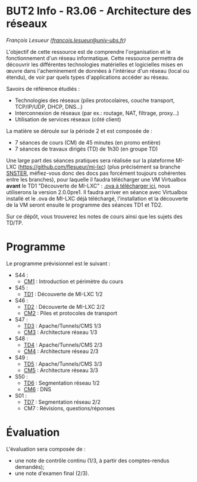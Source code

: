 BUT2 Info - R3.06 - Architecture des réseaux
============================================

_François Lesueur ([francois.lesueur@univ-ubs.fr](mailto:francois.lesueur@univ-ubs.fr))_

L'objectif de cette ressource est de comprendre l'organisation et le fonctionnement d'un réseau informatique. Cette ressource permettra de découvrir les différentes technologies matérielles et logicielles mises en œuvre dans l'acheminement de données à l'intérieur d'un réseau (local ou étendu), de voir par quels types d'applications accéder au réseau.

Savoirs de référence étudiés :
* Technologies des réseaux (piles protocolaires, couche transport, TCP/IP/UDP, DHCP, DNS…)
* Interconnexion de réseaux (par ex.: routage, NAT, filtrage, proxy...)
* Utilisation de services réseaux (côté client)

La matière se déroule sur la période 2 et est composée de :
* 7 séances de cours (CM) de 45 minutes (en promo entière)
* 7 séances de travaux dirigés (TD) de 1h30 (en groupe TD)

Une large part des séances pratiques sera réalisée sur la plateforme MI-LXC (https://github.com/flesueur/mi-lxc) (plus précisément sa branche [SNSTER](https://github.com/flesueur/mi-lxc/tree/snster), méfiez-vous donc des docs pas forcément toujours cohérentes entre les branches), pour laquelle il faudra télécharger une VM Virtualbox **avant** le TD1 "Découverte de MI-LXC" : [.ova à télécharger ici](https://flesueur.irisa.fr/mi-lxc/images/milxc-snster-vm-2.0.0pre1.ova), nous utiliserons la version 2.0.0pre1. Il faudra arriver en séance avec Virtualbox installé et le .ova de MI-LXC déjà téléchargé, l'installation et la découverte de la VM seront ensuite le programme des séances TD1 et TD2.

Sur ce dépôt, vous trouverez les notes de cours ainsi que les sujets des TD/TP.

Programme
=========

Le programme prévisionnel est le suivant :
* S44 :
  * [CM1](cm1-intro.md) : Introduction et périmètre du cours
* S45 :
  * [TD1](td1-milxc.md) : Découverte de MI-LXC 1/2
* S46 :
  * [TD2](td1-milxc.md) : Découverte de MI-LXC 2/2
  * [CM2](cm2-piles.md) : Piles et protocoles de transport
* S47 :
  * [TD3](td3-apache.md) : Apache/Tunnels/CMS 1/3
  * [CM3](cm3-archi.md) : Architecture réseau 1/3
* S48 :
  * [TD4](td3-apache.md) : Apache/Tunnels/CMS 2/3
  * [CM4](cm3-archi.md) : Architecture réseau 2/3
* S49 :
  * [TD5](td3-apache.md) : Apache/Tunnels/CMS 3/3
  * [CM5](cm3-archi.md) : Architecture réseau 3/3
* S50 :
  * [TD6](td6-archi.md) : Segmentation réseau 1/2
  * [CM6](cm6-dns.md) : DNS
* S01 :
  * [TD7](td6-archi.md) : Segmentation réseau 2/2
  * CM7 : Révisions, questions/réponses


Évaluation
==========

L'évaluation sera composée de :
* une note de contrôle continu (1/3, à partir des comptes-rendus demandés);
* une note d'examen final (2/3).
